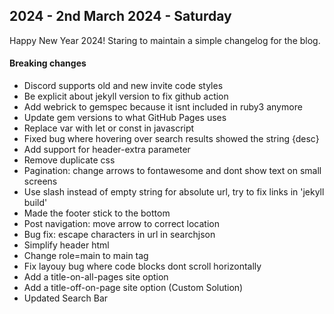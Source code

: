 ## 2024 - 2nd March 2024 - Saturday
Happy New Year 2024! Staring to maintain a simple changelog for the blog.

#### Breaking changes
- Discord supports old and new invite code styles 
- Be explicit about jekyll version to fix github action
- Add webrick to gemspec because it isnt included in ruby3 anymore
- Update gem versions to what GitHub Pages uses
- Replace var with let or const in javascript
- Fixed bug where hovering over search results showed the string {desc}
- Add support for header-extra parameter
- Remove duplicate css
- Pagination: change arrows to fontawesome and dont show text on small screens
- Use slash instead of empty string for absolute url, try to fix links in 'jekyll build'
- Made the footer stick to the bottom
- Post navigation: move arrow to correct location
- Bug fix: escape characters in url in searchjson
- Simplify header html
- Change role=main to main tag
- Fix layouy bug where code blocks dont scroll horizontally
- Add a title-on-all-pages site option
- Add a title-off-on-page site option (Custom Solution)
- Updated Search Bar